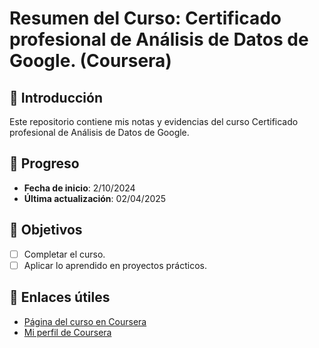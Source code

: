 # Resumen del Curso: Certificado profesional de Análisis de Datos de Google. (Coursera)  

## 📌 Introducción  
Este repositorio contiene mis notas y evidencias del curso Certificado profesional de Análisis de Datos de Google.

## 📅 Progreso  
- **Fecha de inicio**: 2/10/2024 
- **Última actualización**: 02/04/2025

## 🎯 Objetivos  
- [ ] Completar el curso.  
- [ ] Aplicar lo aprendido en proyectos prácticos.  

## 🔗 Enlaces útiles  
- [Página del curso en Coursera](https://www.coursera.org/google-certificates/certificado-analisis-de-datos)  
- [Mi perfil de Coursera](https://www.coursera.org/user/b832ddac7ac042bb846fc5755ca38a99)  

